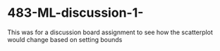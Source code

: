 # 483-ML-discussion-1-
This was for a discussion board assignment to see how the scatterplot would change based on setting bounds
